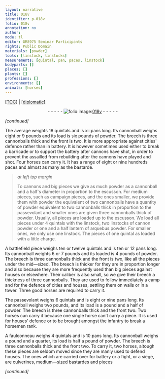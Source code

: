 ```yaml
---
layout: narrative
title: 018v
identifier: p-018v
folio: 018v
annotation: no
author:
mode: tl
editor: GR8975 Seminar Participants
rights: Public Domain
materials: [powder]
tools: [linstock, linstocks]
measurements: [quintal, pan, paces, linstock]
bodyparts: []
places: []
plants: []
professions: []
environments: []
animals: [horses]
---
```


<p><a href="{{ site.baseurl }}/translation/">[TOC]</a> | <a href="{{ site.baseurl }}/texts/p-018v_tc/" target="_blank">[diplomatic]</a></p><div class="folio" align="center">- - - - - <a href="http://gallica.bnf.fr/ark:/12148/btv1b10500001g/f42.image" target="_blank"><img src="https://cu-mkp.github.io/2017-workshop-edition/assets/photo-icon.png" alt="folio image: " style="display:inline-block; margin-bottom:-3px;"/>018v</a> - - - - - </div>  
 
*[continued]*
  
 The average weights 18 <span class="ms">quintal</span>s and is xii <span class="ms">pan</span>s long. Its cannonball weighs eight or 9 pounds and its load is six pounds of <span class="m">powder</span>. The breech is three cannonballs thick and the front is two. It is more appropriate against cities' defence rather than in battery. It is however sometimes used either to break a barricade or to support the battery after cannons have shot, in order to prevent the assailled from rebuilding after the cannons have played and shot. Four <span class="al">horses</span> can carry it. It has a range of eight or nine hundreds <span class="ms">paces</span> and almost as many as the bastarde.
 
> *at left top margin*
> 
> 
>   To cannons and big pieces we give as much <span class="m">powder</span> as a cannonball and a half's diameter in proportion to the escusson. For medium pieces, such as campaign pieces, and the ones smaller, we provide them with powder the equivalent of two cannonballs have a quantity of <span class="m">powder</span> equivalent to two cannonballs thick in proportion to the passevolant and smaller ones are given three cannonballs thick of <span class="m">powder</span>. Usually, all pieces are loaded up to the escusson. We load all pieces under 4 <span class="ms">quintal</span>s with the <span class="tl">linstock</span>, two <span class="tl"><span class="ms">linstock</span>s</span> of cannon powder or one and a half lantern of arquebus powder. For smaller ones, we only use one <span class="tl"><span class="ms">linstock</span></span>. The pieces of one <span class="ms">quintal</span> as loaded with a little charge.
 
 A battlefield piece weighs ten or twelve <span class="ms">quintal</span>s and is ten or 12 <span class="ms">pan</span>s long. Its cannonball weights 6 or 7 pounds and its loaded is 4 pounds of <span class="m">powder</span>. The breech is three cannonballs thick and the front is two, like all the pieces under the mid—sized. The breech is thicker for they are in proportion longer and also because they are more frequently used than big pieces against houses or elsewhere. Their caliber is also small, so we give their breech a thickness of three cannonballs. They are used to follow immediately a camp and for the defence of cities and houses, settling them on walls or in a tower. Three good <span class="al">horses</span> are required to carry it.
 
 The passevolant weighs 6 <span class="ms">quintal</span>s and is eight or nine <span class="ms">pan</span>s long. Its cannonball weighs two pounds, and its load is a pound and a half of <span class="m">powder</span>. The breech is three cannonballs thick and the front two. Two <span class="al">horses</span> can carry it because one single horse can't carry a piece. It is used for houses' defence or to be brought amongst the infantry to break a horsemen rank.
 
 A faulconneau weighs 4 <span class="ms">quintal</span>s and is 10 <span class="ms">pan</span>s long. Its cannonball weighs a pound and a quarter, its load is half a pound of <span class="m">powder</span>. The breech is three cannonballs thick and the front two. To carry it, two <span class="al">horses</span>, altough these pieces are seldom moved since they are manly used to defend houses. The ones which are carried over for battery or a fight, or a siege, are culverines, medium—sized bastardes and pieces
 
*[continued]*
 
